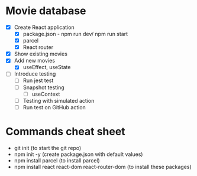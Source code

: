 # Movie database

* [x] Create React application
  * [x] package.json - npm run dev/ npm run start
  * [x] parcel
  * [x] React router
* [x] Show existing movies
* [x] Add new movies
  * [x] useEffect, useState
* [ ] Introduce testing
  * [ ] Run jest test
  * [ ] Snapshot testing
    * [ ] useContext
  * [ ] Testing with simulated action
  * [ ] Run test on GitHub action

# Commands cheat sheet

- git init (to start the git repo)
- npm init -y (create package.json with default values)
- npm install parcel (to install parcel)
- npm install react react-dom react-router-dom (to install these packages)